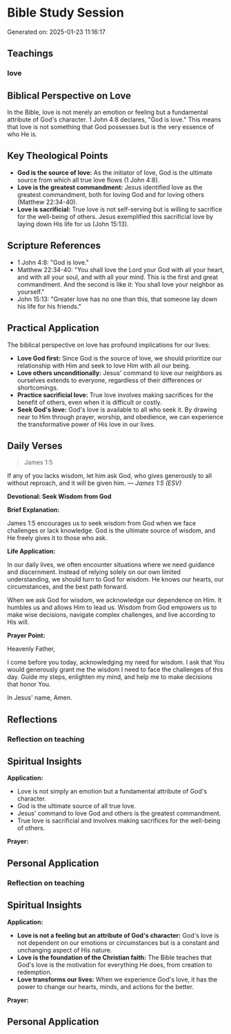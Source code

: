 # Bible Study Session
Generated on: 2025-01-23 11:16:17

## Teachings
### love
## Biblical Perspective on Love

In the Bible, love is not merely an emotion or feeling but a fundamental attribute of God's character. 1 John 4:8 declares, "God is love." This means that love is not something that God possesses but is the very essence of who He is.

## Key Theological Points

* **God is the source of love:** As the initiator of love, God is the ultimate source from which all true love flows (1 John 4:8).
* **Love is the greatest commandment:** Jesus identified love as the greatest commandment, both for loving God and for loving others (Matthew 22:34-40).
* **Love is sacrificial:** True love is not self-serving but is willing to sacrifice for the well-being of others. Jesus exemplified this sacrificial love by laying down His life for us (John 15:13).

## Scripture References

* 1 John 4:8: "God is love."
* Matthew 22:34-40: "You shall love the Lord your God with all your heart, and with all your soul, and with all your mind. This is the first and great commandment. And the second is like it: You shall love your neighbor as yourself."
* John 15:13: "Greater love has no one than this, that someone lay down his life for his friends."

## Practical Application

The biblical perspective on love has profound implications for our lives:

* **Love God first:** Since God is the source of love, we should prioritize our relationship with Him and seek to love Him with all our being.
* **Love others unconditionally:** Jesus' command to love our neighbors as ourselves extends to everyone, regardless of their differences or shortcomings.
* **Practice sacrificial love:** True love involves making sacrifices for the benefit of others, even when it is difficult or costly.
* **Seek God's love:** God's love is available to all who seek it. By drawing near to Him through prayer, worship, and obedience, we can experience the transformative power of His love in our lives.

## Daily Verses
> James 1:5

  If any of you lacks wisdom, let him ask God, who gives generously to all without reproach, and it will be given him.
*— James 1:5 (ESV)*

**Devotional: Seek Wisdom from God**

**Brief Explanation:**

James 1:5 encourages us to seek wisdom from God when we face challenges or lack knowledge. God is the ultimate source of wisdom, and He freely gives it to those who ask.

**Life Application:**

In our daily lives, we often encounter situations where we need guidance and discernment. Instead of relying solely on our own limited understanding, we should turn to God for wisdom. He knows our hearts, our circumstances, and the best path forward.

When we ask God for wisdom, we acknowledge our dependence on Him. It humbles us and allows Him to lead us. Wisdom from God empowers us to make wise decisions, navigate complex challenges, and live according to His will.

**Prayer Point:**

Heavenly Father,

I come before you today, acknowledging my need for wisdom. I ask that You would generously grant me the wisdom I need to face the challenges of this day. Guide my steps, enlighten my mind, and help me to make decisions that honor You.

In Jesus' name, Amen.

## Reflections
### Reflection on teaching
## Spiritual Insights

**Application:**
* Love is not simply an emotion but a fundamental attribute of God's character.
* God is the ultimate source of all true love.
* Jesus' command to love God and others is the greatest commandment.
* True love is sacrificial and involves making sacrifices for the well-being of others.

**Prayer:**
## Personal Application
### Reflection on teaching
## Spiritual Insights

**Application:**
* **Love is not a feeling but an attribute of God's character:** God's love is not dependent on our emotions or circumstances but is a constant and unchanging aspect of His nature.
* **Love is the foundation of the Christian faith:** The Bible teaches that God's love is the motivation for everything He does, from creation to redemption.
* **Love transforms our lives:** When we experience God's love, it has the power to change our hearts, minds, and actions for the better.

**Prayer:**
## Personal Application
